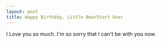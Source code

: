 ```yaml
---
layout: post
title: Happy Birthday, Little BearStart Over
---
```


I Love you so much.
I'm so sorry that I can't be with you now.
